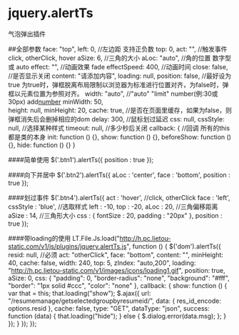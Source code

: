 # jquery.alertTs
气泡弹出插件

##全部参数
    face: "top",
    left: 0, //左边距  支持正负数
    top: 0,
    act: "", //触发事件 click, otherClick, hover
    aSize: 6, //三角的大小
    aLoc: "auto", //角的位置 数字型 或 auto
    effect: "", //动画效果 fade
    effectSpeed: 400, //动画时间
    close: false, //是否显示关闭
    content: "请添加内容",
    loading: null,
    position: false, //最好设为true 为true时，弹框脱离布局限制以浏览器为标准进行位置对齐，为false时，弹框以元素位置为参照对齐。
    width: "auto", //"auto" "limit" number(例:30或30px) add[number](例:add5)
    minWidth: 50,     
    height: null,
    minHeight: 20,
    cache: true,  //是否在页面里缓存，如果为false，则弹框消失后会删掉相应的dom
    delay: 300, //鼠标划过延迟
    css: null,
    cssStyle: null,  //选择某种样式
    timeout: null,   //多少秒后关闭
    callback: { //回调 所有的this都是类的本身
      init: function () {},
      show: function () {},
      beforeShow: function () {},
      hide: function () {}
    }

####简单使用
    $('.btn1').alertTs({
      position : true
    });
    
####向下并居中
    $('.btn2').alertTs({
      aLoc : 'center',
      face : 'bottom',
      position : true
    });

####划过事件
$('.btn4').alertTs({
  act : 'hover',   //click, otherClick
  face : 'left', 
  cssStyle : 'blue',  //选取样式
  left  : -10,
  top   : -20,
  aLoc  : 20,   //三角偏移距离
  aSize : 14,   //三角形大小
  css : {
    fontSize : 20,
    padding : "20px"
  },
  position : true
});

####带loading的使用
    LT.File.Js.load("http://h.pc.lietou-static.com/v1/js/plugins/jquery.alertTs.js", function () {
      $('dom').alertTs({
        resid: null, //必须
        act: "otherClick",
        face: "bottom",
        content: "",
        minHeight: 40,
        cache: false,
        width: 240,
        top: 5,
        zIndex: "auto,200",
        loading: "http://h.pc.lietou-static.com/v1/images/icons/loading1.gif",
        position: true,
        aSize: 0,
        css: {
          "padding": 0,
          "border-radius": "none",
          "background": "#fff",
          "border": "1px solid #ccc",
          "color": "none"
        },
        callback: {
          show: function () {
            var that = this;
            that.loading("show");
            $.ajax({
              url: "/resumemanage/getselectedgroupbyresumeid/",
              data: {
                res_id_encode: options.resid
              },
              cache: false,
              type: "GET",
              dataType: "json",
              success: function (data) {
                that.loading("hide");
                } else {
                  $.dialog.error(data.msg);
                };
              }
            });
          }
        });
    });
